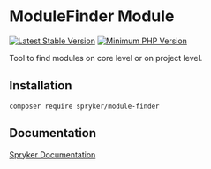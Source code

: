 # ModuleFinder Module
[![Latest Stable Version](https://poser.pugx.org/spryker/module-finder/v/stable.svg)](https://packagist.org/packages/spryker/module-finder)
[![Minimum PHP Version](https://img.shields.io/badge/php-%3E%3D%208.2-8892BF.svg)](https://php.net/)

Tool to find modules on core level or on project level.

## Installation

```
composer require spryker/module-finder
```

## Documentation

[Spryker Documentation](https://docs.spryker.com)
